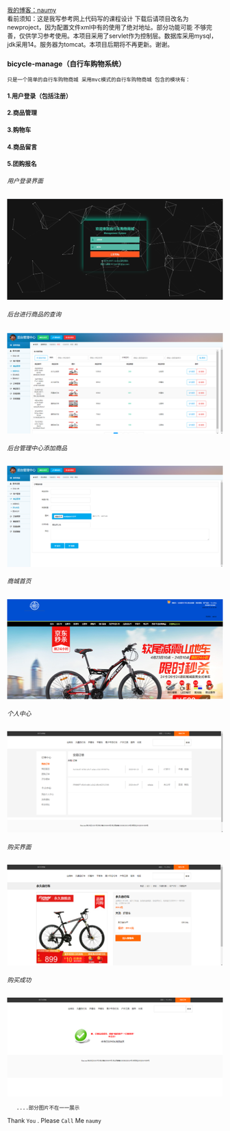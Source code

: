 [我的博客：naumy](https://blog.csdn.net/naumy )\
                看前须知：这是我写参考网上代码写的课程设计 下载后请项目改名为newproject，因为配置文件xml中有的使用了绝对地址。部分功能可能            不够完善，仅供学习参考使用。本项目采用了servlet作为控制层。数据库采用mysql，jdk采用14。服务器为tomcat。本项目后期将不再更新。谢谢。
### bicycle-manage（自行车购物系统）
    只是一个简单的自行车购物商城 采用mvc模式的自行车购物商城 包含的模块有：
#### 1.用户登录（包括注册）
#### 2.商品管理
#### 3.购物车
#### 4.商品留言
#### 5.团购报名

###### 用户登录界面
![image](https://github.com/naumy-code/bicycle-manage/raw/master/WebContent/test/1.png)
###### 后台进行商品的查询
![image](https://github.com/naumy-code/bicycle-manage/raw/master/WebContent/test/2.png)
###### 后台管理中心添加商品
![image](https://github.com/naumy-code/bicycle-manage/raw/master/WebContent/test/3.png)
###### 商城首页
![image](https://github.com/naumy-code/bicycle-manage/raw/master/WebContent/test/4.png)
###### 个人中心
![image](https://github.com/naumy-code/bicycle-manage/raw/master/WebContent/test/5.png)
###### 购买界面
![image](https://github.com/naumy-code/bicycle-manage/raw/master/WebContent/test/6.png)
###### 购买成功
![image](https://github.com/naumy-code/bicycle-manage/raw/master/WebContent/test/7.png)
       
       ....部分图片不在一一展示
Thank `You` . Please `Call` Me `naumy`












